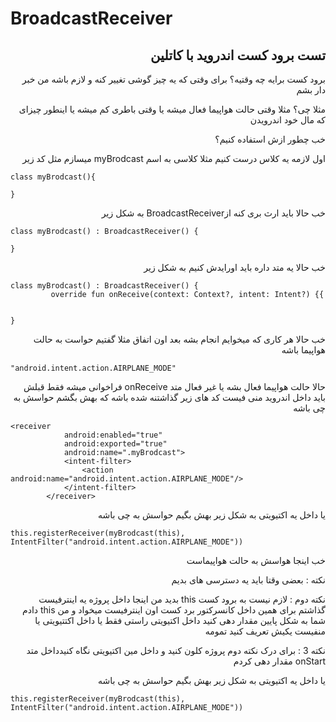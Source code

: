 # BroadcastReceiver

<div dir="rtl">

## تست برود کست اندروید با کاتلین


</div>
<div dir="rtl">
برود کست برایه چه وقتیه؟ برای وقتی که یه چیز گوشی تغییر کنه و لازم باشه من خبر دار بشم

مثلا چی؟ مثلا وقتی حالت هواپیما فعال میشه یا وقتی باطری کم میشه یا اینطور چیزای که مال خود اندرویدن

خب چطور ازش استفاده کنیم؟

اول لازمه یه کلاس درست کنیم مثلا کلاسی به اسم myBrodcast میسازم مثل کد زیر
<div dir="ltr">

```
class myBrodcast(){

}
```
</div>
خب حالا باید ارث بری کنه  ازBroadcastReceiver به شکل زیر
<div dir="ltr">

```
class myBrodcast() : BroadcastReceiver() {
         
}

```
</div>
خب حالا یه متد داره  باید اورایدش کنیم به شکل زیر

<div dir="ltr">

```
class myBrodcast() : BroadcastReceiver() {
         override fun onReceive(context: Context?, intent: Intent?) {{
         
         
}
```
</div>
خب حالا هر کاری که میخوایم انجام بشه بعد اون اتفاق مثلا گفتیم حواست به حالت هواپیما باشه

<div dir="ltr">

```
"android.intent.action.AIRPLANE_MODE"
```

</div>

حالا حالت هواپیما فعال بشه یا غیر فعال متد onReceive فراخوانی میشه فقط قبلش باید داخل اندروید منی فیست کد های زیر گذاشتنه شده باشه که بهش بگشم حواسش به چی باشه

<div dir="ltr">
         
```
<receiver
            android:enabled="true"
            android:exported="true"
            android:name=".myBrodcast">
            <intent-filter>
                <action android:name="android.intent.action.AIRPLANE_MODE"/>
            </intent-filter>
        </receiver>
```

</div>
یا داخل یه اکتیویتی به شکل زیر بهش بگیم حواسش به چی باشه
<div dir="ltr">

```
this.registerReceiver(myBrodcast(this), IntentFilter("android.intent.action.AIRPLANE_MODE"))
```

</div>
خب اینجا هواسش به حالت هواپیماست

نکته : بعضی وقتا باید یه دسترسی های بدیم

نکته دوم : لازم نیست به برود کست this بدید من اینجا داخل پروژه یه اینترفیست گذاشتم برای همین داخل کانسرکتور برد کست اون اینترفیست میخواد و من this دادم شما به شکل پایین مقدار دهی کنید داخل اکتیویتی راستی فقط یا داخل اکتتیویتی یا منفیست یکیش تعریف کنید تمومه

نکته 3 : برای درک نکته دوم پروژه کلون کنید و داخل مین اکتیویتی نگاه کنیدداخل متد onStart مقدار دهی کردم

یا داخل یه اکتیویتی به شکل زیر بهش بگیم حواسش به چی باشه
</div>

<div dir="ltr">

```
this.registerReceiver(myBrodcast(this), IntentFilter("android.intent.action.AIRPLANE_MODE"))
```

</div>

</div>
